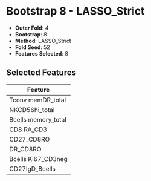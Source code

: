 # Bootstrap 8 - LASSO_Strict

- **Outer Fold**: 4
- **Bootstrap**: 8
- **Method**: LASSO_Strict
- **Fold Seed**: 52
- **Features Selected**: 8

## Selected Features

| Feature |
|---------|
| Tconv memDR_total |
| NKCD56hi_total |
| Bcells memory_total |
| CD8 RA_CD3 |
| CD27_CD8RO |
| DR_CD8RO |
| Bcells Ki67_CD3neg |
| CD27IgD_Bcells |
